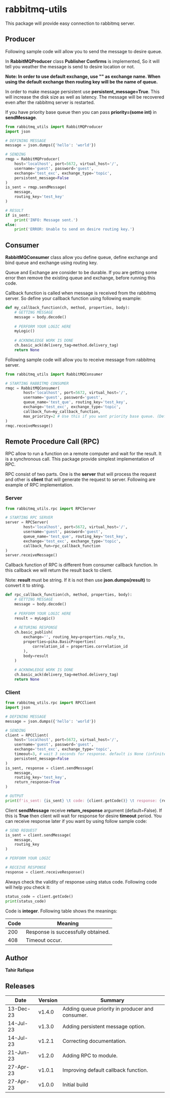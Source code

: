 # rabbitmq-utils
This package will provide easy connection to rabbitmq server.

## Producer

Following sample code will allow you to send the message to desire queue. 

In **RabbitMQProducer** class **Publisher Confirms** is implemented, So it will tell you weather the message is send to desire location or not.

**Note: In order to use default exchange, use "" as exchange name. When using the default exchange then routing key will be the name of queue.**

In order to make message persistent use **persistent_message=True**. This will increase the disk size as well as latency. The message will be recovered even after the rabbitmq server is restarted. 

If you have priority base queue then you can pass **priority=(some int)** in **sendMessage**.

```python
from rabbitmq_utils import RabbitMQProducer
import json

# DEFINING MESSAGE
message = json.dumps({'hello': 'world'})

# SENDING
rmqp = RabbitMQProducer(
    host='localhost', port=5672, virtual_host='/', 
    username='guest', password='guest', 
    exchange='test_exc', exchange_type='topic',
    persistent_message=False
)
is_sent = rmqp.sendMessage(
    message,
    routing_key='test_key'
)

# RESULT
if is_sent:
    print('INFO: Message sent.')
else:
    print('ERROR: Unable to send on desire routing key.')
```

## Consumer

**RabbitMQConsumer** class allow you define queue, define exchange and bind queue and exchange using routing key.

Queue and Exchange are consider to be durable. If you are getting some error then remove the existing queue and exchange, before running this code.

Callback function is called when message is received from the rabbitmq server. So define your callback function using following example:

```python
def my_callback_function(ch, method, properties, body):
    # GETTING MESSAGE
    message = body.decode()
    
    # PERFORM YOUR LOGIC HERE
    myLogic()
    
    # ACKNOWLEDGE WORK IS DONE
    ch.basic_ack(delivery_tag=method.delivery_tag)
    return None
```

Following sample code will allow you to receive message from rabbitmq server.

```python
from rabbitmq_utils import RabbitMQConsumer

# STARTING RABBITMQ CONSUMER
rmqc = RabbitMQConsumer(
        host='localhost', port=5672, virtual_host='/', 
        username='guest', password='guest', 
        queue_name='test_que', routing_key='test_key',
    	exchange='test_exc', exchange_type='topic',
    	callback_fun=my_callback_function,
    	max_priority=2 # Use this if you want priority base queue. (Default it is None)
)
rmqc.receiveMessage()
```

## Remote Procedure Call (RPC)

RPC allow to run a function on a remote computer and wait for the result. It is a synchronous call. This package provide simplest implementation of RPC.

RPC consist of two parts. One is the **server** that will process the request and other is **client** that will generate the request to server. Following are example of RPC implementation.

### Server

```python
from rabbitmq_utils.rpc import RPCServer

# STARTING RPC SERVER
server = RPCServer(
        host='localhost', port=5672, virtual_host='/', 
        username='guest', password='guest', 
        queue_name='test_que', routing_key='test_key',
    	exchange='test_exc', exchange_type='topic',
    	callback_fun=rpc_callback_function
)
server.receiveMessage()
```

Callback function of RPC is different from consumer callback function. In this callback we will return the result back to client.

Note: **result** must be string. If it is not then use **json.dumps(**result**)** to convert it to string.

```python
def rpc_callback_function(ch, method, properties, body):
    # GETTING MESSAGE
    message = body.decode()
    
    # PERFORM YOUR LOGIC HERE
    result = myLogic()
    
    # RETURING RESPONSE
    ch.basic_publish(
        exchange='', routing_key=properties.reply_to,
        properties=pika.BasicProperties(
            correlation_id = properties.correlation_id
        ),
        body=result
    )
    
    # ACKNOWLEDGE WORK IS DONE
    ch.basic_ack(delivery_tag=method.delivery_tag)
    return None
```

### Client

```python
from rabbitmq_utils.rpc import RPCClient
import json

# DEFINING MESSAGE
message = json.dumps({'hello': 'world'})

# SENDING
client = RPCClient(
    host='localhost', port=5672, virtual_host='/', 
    username='guest', password='guest', 
    exchange='test_exc', exchange_type='topic',
    timeout=3, # wait 3 seconds for response. default is None (infinite wait).
    persistent_message=False
)
is_sent, response = client.sendMessage(
    message,
    routing_key='test_key',
    return_response=True
)

# OUTPUT
print(f'is_sent: {is_sent} \t code: {client.getCode()} \t response: {response}')
```

Client **sendMessage** receive **return_response** argument (default=False). If this is **True** then client will wait for response for desire **timeout** period.  You can receive response later if you want by using follow sample code:

```python
# SEND REQUEST
is_sent = client.sendMessage(
    message,
    routing_key
)

# PERFORM YOUR LOGIC

# RECEIVE RESPONSE
response = client.receiveResponse()
```

Always check the validity of response using status code. Following code will help you check it:

```python
status_code = client.getCode()
print(status_code)
```

Code is **integer**. Following table shows the meanings:

| Code | Meaning                            |
| ---- | ---------------------------------- |
| 200  | Response is successfully obtained. |
| 408  | Timeout occur.                     |

## Author

**Tahir Rafique**

## Releases

| Date      | Version | Summary                                         |
| --------- | ------- | ----------------------------------------------- |
| 13-Dec-23 | v1.4.0  | Adding queue priority in producer and consumer. |
| 14-Jul-23 | v1.3.0  | Adding persistent message option.               |
| 14-Jul-23 | v1.2.1  | Correcting documentation.                       |
| 21-Jun-23 | v1.2.0  | Adding RPC to module.                           |
| 27-Apr-23 | v1.0.1  | Improving default callback function.            |
| 27-Apr-23 | v1.0.0  | Initial build                                   |

